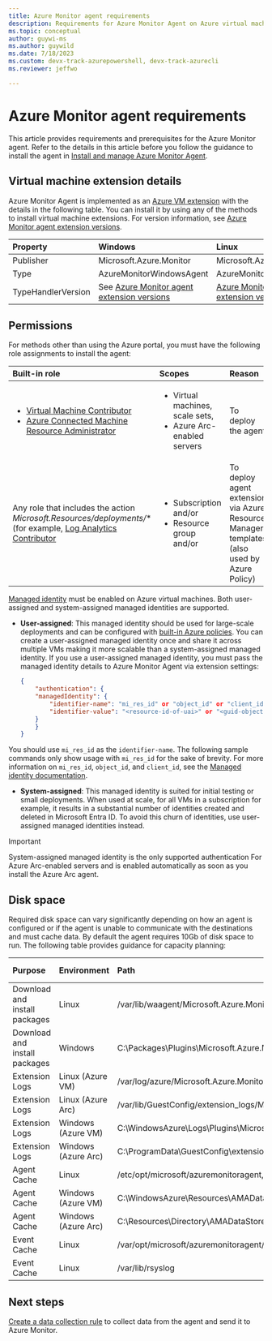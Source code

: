 ```yaml
---
title: Azure Monitor agent requirements
description: Requirements for Azure Monitor Agent on Azure virtual machines and Azure Arc-enabled servers and prerequisites for installation.
ms.topic: conceptual
author: guywi-ms
ms.author: guywild
ms.date: 7/18/2023
ms.custom: devx-track-azurepowershell, devx-track-azurecli
ms.reviewer: jeffwo

---
```


# Azure Monitor agent requirements
This article provides requirements and prerequisites for the Azure Monitor agent. Refer to the details in this article before you follow the guidance to install the agent in [Install and manage Azure Monitor Agent](./azure-monitor-agent-manage.md).

## Virtual machine extension details

Azure Monitor Agent is implemented as an [Azure VM extension](/azure/virtual-machines/extensions/overview) with the details in the following table. You can install it by using any of the methods to install virtual machine extensions. For version information, see [Azure Monitor agent extension versions](./azure-monitor-agent-extension-versions.md).

| Property | Windows | Linux |
|:---|:---|:---|
| Publisher | Microsoft.Azure.Monitor  | Microsoft.Azure.Monitor |
| Type      | AzureMonitorWindowsAgent | AzureMonitorLinuxAgent  |
| TypeHandlerVersion  | See [Azure Monitor agent extension versions](./azure-monitor-agent-extension-versions.md) | [Azure Monitor agent extension versions](./azure-monitor-agent-extension-versions.md) |


## Permissions
 For methods other than using the Azure portal, you must have the following role assignments to install the agent:  

   | Built-in role | Scopes | Reason |  
   |:---|:---|:---|  
   | <ul><li>[Virtual Machine Contributor](/azure/role-based-access-control/built-in-roles#virtual-machine-contributor)</li><li>[Azure Connected Machine Resource Administrator](/azure/role-based-access-control/built-in-roles#azure-connected-machine-resource-administrator)</li></ul> | <ul><li>Virtual machines, scale sets,</li><li>Azure Arc-enabled servers</li></ul> | To deploy the agent |  
   | Any role that includes the action *Microsoft.Resources/deployments/** (for example, [Log Analytics Contributor](/azure/role-based-access-control/built-in-roles#log-analytics-contributor) | <ul><li>Subscription and/or</li><li>Resource group and/or </li></ul> | To deploy agent extension via Azure Resource Manager templates (also used by Azure Policy) |  

[Managed identity](/azure/active-directory/managed-identities-azure-resources/overview) must be enabled on Azure virtual machines. Both user-assigned and system-assigned managed identities are supported. 

- **User-assigned**: This managed identity should be used for large-scale deployments and can be configured with [built-in Azure policies](./azure-monitor-agent-policy.md). You can create a user-assigned managed identity once and share it across multiple VMs making it more scalable than a system-assigned managed identity. If you use a user-assigned managed identity, you must pass the managed identity details to Azure Monitor Agent via extension settings:

    ```json
    {
        "authentication": {
        "managedIdentity": {
            "identifier-name": "mi_res_id" or "object_id" or "client_id",
            "identifier-value": "<resource-id-of-uai>" or "<guid-object-or-client-id>"
        }
        }
    }
    ```
You should use `mi_res_id` as the `identifier-name`. The following sample commands only show usage with `mi_res_id` for the sake of brevity. For more information on `mi_res_id`, `object_id`, and `client_id`, see the [Managed identity documentation](/azure/active-directory/managed-identities-azure-resources/how-to-use-vm-token#get-a-token-using-http).
- **System-assigned**: This managed identity is suited for initial testing or small deployments. When used at scale, for all VMs in a subscription for example, it results in a substantial number of identities created and deleted in Microsoft Entra ID. To avoid this churn of identities, use user-assigned managed identities instead. 

> [!IMPORTANT]
> System-assigned managed identity is the only supported authentication For Azure Arc-enabled servers and is enabled automatically as soon as you install the Azure Arc agent. 


## Disk space
 Required disk space can vary significantly depending on how an agent is configured or if the agent is unable to communicate with the destinations and must cache data. By default the agent requires 10Gb of disk space to run. The following table provides guidance for capacity planning:

| Purpose | Environment | Path | Suggested Space |
|:---|:---|:---|:---|
| Download and install packages | Linux | /var/lib/waagent/Microsoft.Azure.Monitor.AzureMonitorLinuxAgent-{Version}/ | 500 MB |
| Download and install packages | Windows | C:\Packages\Plugins\Microsoft.Azure.Monitor.AzureMonitorWindowsAgent | 500 MB| 
| Extension Logs | Linux (Azure VM) | /var/log/azure/Microsoft.Azure.Monitor.AzureMonitorLinuxAgent/ | 100 MB |
| Extension Logs | Linux (Azure Arc) | /var/lib/GuestConfig/extension_logs/Microsoft.Azure.Monitor.AzureMonitorLinuxAgent-{version}/ | 100 MB |
| Extension Logs | Windows (Azure VM) | C:\WindowsAzure\Logs\Plugins\Microsoft.Azure.Monitor.AzureMonitorWindowsAgent | 100 MB |
| Extension Logs | Windows (Azure Arc) | C:\ProgramData\GuestConfig\extension_logs\Microsoft.Azure.Monitor.AzureMonitorWindowsAgent | 100 MB |
| Agent Cache | Linux | /etc/opt/microsoft/azuremonitoragent, /var/opt/microsoft/azuremonitoragent | 500 MB |
| Agent Cache | Windows (Azure VM) | C:\WindowsAzure\Resources\AMADataStore.{DataStoreName} | 10.5 GB |
| Agent Cache | Windows (Azure Arc) | C:\Resources\Directory\AMADataStore. {DataStoreName} | 10.5 GB |
| Event Cache | Linux | /var/opt/microsoft/azuremonitoragent/events | 10 GB |
| Event Cache | Linux | /var/lib/rsyslog | 1 GB |


## Next steps

[Create a data collection rule](azure-monitor-agent-data-collection.md) to collect data from the agent and send it to Azure Monitor.
